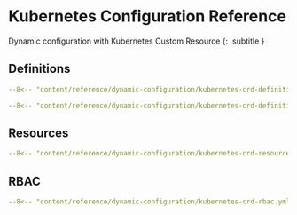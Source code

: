 # Kubernetes Configuration Reference

Dynamic configuration with Kubernetes Custom Resource
{: .subtitle }

## Definitions

```yaml tab="apiextensions.k8s.io/v1"
--8<-- "content/reference/dynamic-configuration/kubernetes-crd-definition-v1.yml"
```

```yaml tab="apiextensions.k8s.io/v1"
--8<-- "content/reference/dynamic-configuration/kubernetes-crd-definition-v1.yml"
```

## Resources

```yaml
--8<-- "content/reference/dynamic-configuration/kubernetes-crd-resource.yml"
```

## RBAC

```yaml
--8<-- "content/reference/dynamic-configuration/kubernetes-crd-rbac.yml"
```

